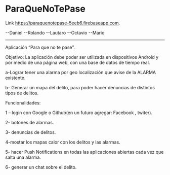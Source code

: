 # ParaQueNoTePase
Link https://paraquenotepase-5eeb6.firebaseapp.com.


--Daniel
--Rolando
--Lautaro
--Octavio
--Mario
______________

Aplicación “Para que no te pase”.

Objetivo: 
La aplicación debe poder ser utilizada en  dispositivos Android y por medio de una página web, con una base de datos de tiempo real.


a-Lograr tener una alarma por geo localización que avise de la ALARMA existente.


b- Generar un mapa del delito, para poder hacer denuncias de distintos tipos de delitos.

Funcionalidades:


 1 – login con Google o Github(en un futuro agregar: Facebook , twiter).
 
 
2- botones de alarmas.


3- denuncias de delitos.


4-mostar los mapas calor con los delitos y las alarmas.


5- hacer Push Notifications en todas las aplicaciones abiertas cada vez que salta una alarma.


6- generar un chat sobre el delito.
